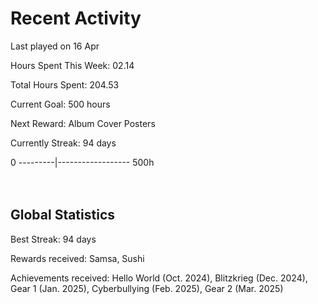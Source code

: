 # Recent Activity
Last played on 16 Apr  

Hours Spent This Week: 02.14  

Total Hours Spent: 204.53  

Current Goal: 500 hours  

Next Reward: Album Cover Posters 

Currently Streak: 94 days 

0 ---------|------------------ 500h  
<br><br>

## Global Statistics
Best Streak: 94 days

Rewards received: Samsa, Sushi

Achievements received: Hello World (Oct. 2024), Blitzkrieg (Dec. 2024), Gear 1 (Jan. 2025), Cyberbullying (Feb. 2025), Gear 2 (Mar. 2025)
